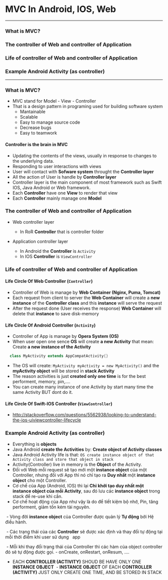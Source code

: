 # MVC In Android, IOS, Web

--------

### What is MVC?
### The controller of Web and controller of Application
### Life of controller of Web and controller of Application
### Example Android Activity (as controller)

-------


### What is MVC?

 - MVC stand for Model - View - Controller
 - That is a design pattern in programing used for building software system
    - Mantainable
    - Scalable
    - Easy to manage source code
    - Decrease bugs
    - Easy to teamwork
    
#### Controller is the brain in MVC
  - Updating the contents of the views, usually in response to changes to the underlying data.
  - Responding to user interactions with views
  - User will contact with **Sofware system** throught the **Controller layer**
  - All the action of User is handle by **Controller layer**
  - Controller layer is the main component of most framework such as Swift IOS, Java Android or Web framework.
  - Each **Controller** have one **View** to render that view
  - Each **Controller** mainly manage one **Model**

### The controller of Web and controller of Application
  - Web controller layer
     - In RoR **Controller** that is controller folder
    
  - Application controller layer
     - In Android the **Controller** is `Activity`
     - In IOS  **Controller** is `ViewController`
     
### Life of controller of Web and controller of Application

#### Life Circle Of **Web Controller** (`Controller`)

   - Controller of Web is manage by **Web Container (Nginx, Puma, Tomcat)**
   - Each request from client to server the **Web Container** will create a **new instance** of the **Controller class** and this **instance** will serve the request
   - After the request done (User receives the response) **Web Container** will delete that **instance** to save disk-memory
  
#### Life Circle Of **Android Controller** (`Activity`)
   - Controller of App is manage by **Opera System (OS)**
   - When user open one sence **OS** will create **a new Activity** that mean: Create **a new instance of the Activity**

   ```java
     class MyActivity extends AppCompatActivity{}
   ```

   - The OS will create: `MyActivity myActivity = new MyActivity()` and the **myActivity object** will be stored in **stack Activity**
   - The reason activities is just **created only one time** is for the best performent, memory, pin,....
   - You can create many instance of one Activity by start many time the same Activity BUT dont do it.
  
#### Life Circle Of **Swift-IOS Controller** (`ViewController`)
  
  - http://stackoverflow.com/questions/5562938/looking-to-understand-the-ios-uiviewcontroller-lifecycle
  
  
### Example Android Activity (as controller)

  - Everything is **objects**
  - Java Android **create the Activities** by: **Create object of Activity classes**
  - Java Android Activity life is that: `OS create instance object of that Activity class and store that object in stack`
  - Activity(Controller) live in memory is the **Object** of the Activity.
  
  - Đối với Web mỗi request sẽ tạo mới một **instance object** của một Controller, nhưng đối với App thì nó chỉ tạo ra **Duy nhất** một **instance object** cho một Controller.
  
  - Cơ chế của App (Android, IOS) thì lại **Chỉ khởi tạo duy nhất một instance object của mỗi Activity**, sau đó lưu các **instance object** trong stack để re-use khi cần.
  
  - Cơ chế hoạt động của App như vậy là do để tiết kiệm bộ nhớ, Pin, tăng performent, giảm tốn kém tài nguyên.
  
  - Vòng đời **instance object** của Controller được quản lý **Tự động** bởi Hệ điều hành.
  
  - Các trạng thái của các **Controller** sẽ được xác định và thay đổi tự động tại mỗi thời điểm khi user sử dụng
   app
   
  - Mỗi khi thay đổi trạng thái của Controller thì các hàm của object controller đó sẽ tự động được gọi.
    - onCreate, onRestart, onResum, ....
    
  - EACH **CONTROLLER (ACTIVITY)** SHOUD BE HAVE ONLY ONE **INSTANCE OBJECT**
  - **INSTANCE OBJECT** OF EACH **CONTROLLER (ACTIVITY)** JUST ONLY CREATE ONE TIME, AND BE STORED IN STACK
